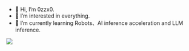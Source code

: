 - 👋 Hi, I’m 0zzx0.
- 👀 I’m interested in everything.
- 🌱 I’m currently learning Robots、AI inference acceleration and LLM inference.

<!--- 
![](https://github-readme-stats.vercel.app/api?username=0zzx0&show_icons=true&theme=tokyonight&count_private=true)
--->

![](https://github-readme-stats.vercel.app/api/top-langs/?username=0zzx0&theme=tokyonight&layout=compact)


<!---
0zzx0/0zzx0 is a ✨ special ✨ repository because its `README.md` (this file) appears on your GitHub profile.
You can click the Preview link to take a look at your changes.
--->
